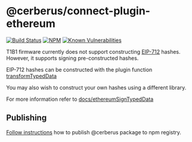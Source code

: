 # @cerberus/connect-plugin-ethereum

[![Build Status](https://github.com/Cerberus-Wallet/cerberus-suite/actions/workflows/connect-test.yml/badge.svg)](https://github.com/Cerberus-Wallet/cerberus-suite/actions/workflows/connect-test.yml)
[![NPM](https://img.shields.io/npm/v/@cerberus/connect-plugin-ethereum.svg)](https://www.npmjs.org/package/@cerberus/connect-plugin-ethereum)
[![Known Vulnerabilities](https://snyk.io/test/github/cerberus/connect-plugin-ethereum/badge.svg?targetFile=package.json)](https://snyk.io/test/github/cerberus/cerberus-suite?targetFile=packages/connect-plugin-ethereum/package.json)

T1B1 firmware currently does not support constructing [EIP-712](https://eips.ethereum.org/EIPS/eip-712)
hashes. However, it supports signing pre-constructed hashes.

EIP-712 hashes can be constructed with the plugin function
[transformTypedData](./index.js)

You may also wish to construct your own hashes using a different library.

For more information refer to [docs/ethereumSignTypedData](../../docs/packages/connect/methods/ethereumSignTypedData.md)

## Publishing

[Follow instructions](../../docs/releases/npm-packages.md) how to publish @cerberus package to npm registry.
